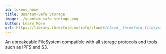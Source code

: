 ```yaml
---
id: tokens_home
title: Quantum-Safe Storage
image: ./quantum_safe_storage.png
button: Learn More
url: https://library.threefold.me/info/cloud#/cloud__threefold_filesystem
---
```


An ubreakeable FileSystem compatible with all storage protocols and tools such as IPFS and S3.

<br>


